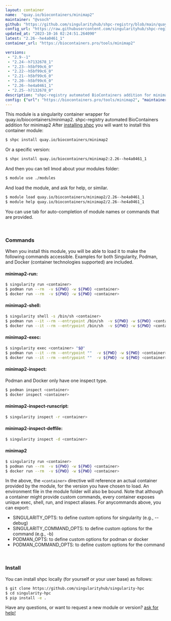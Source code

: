 ```yaml
---
layout: container
name:  "quay.io/biocontainers/minimap2"
maintainer: "@vsoch"
github: "https://github.com/singularityhub/shpc-registry/blob/main/quay.io/biocontainers/minimap2/container.yaml"
config_url: "https://raw.githubusercontent.com/singularityhub/shpc-registry/main/quay.io/biocontainers/minimap2/container.yaml"
updated_at: "2023-10-16 02:24:51.264090"
latest: "2.26--he4a0461_1"
container_url: "https://biocontainers.pro/tools/minimap2"

versions:
 - "2.9--1"
 - "2.24--h7132678_1"
 - "2.23--h5bf99c6_0"
 - "2.22--h5bf99c6_0"
 - "2.21--h5bf99c6_0"
 - "2.20--h5bf99c6_0"
 - "2.26--he4a0461_1"
 - "2.25--h7132678_0"
description: "shpc-registry automated BioContainers addition for minimap2"
config: {"url": "https://biocontainers.pro/tools/minimap2", "maintainer": "@vsoch", "description": "shpc-registry automated BioContainers addition for minimap2", "latest": {"2.26--he4a0461_1": "sha256:5eaf5622efda537f3a1694afc05cb1606a3afd2bc3fdf57984f65de7015d8441"}, "tags": {"2.9--1": "sha256:a5ffd15959aff0e491f88561c1c632db1048c23b3257d7f8bc32bf6c7a044b40", "2.24--h7132678_1": "sha256:1f23d5cfbefb25ef4f9a0ee5b4f78d3b6cb0b3c955028d80e1d8b00bc97e299a", "2.23--h5bf99c6_0": "sha256:9c92147fd11759b5fc8ae02689b80075a134fce6b8f206a0dd7708cf2513f14d", "2.22--h5bf99c6_0": "sha256:54bc2790ccb2c2c4c24e0f78a5bb9108a9cb9ad91b1c038193a9fa75ab8b71f4", "2.21--h5bf99c6_0": "sha256:0e5701f734cedfa87a664d3625042d72e4a27dc7b8a4c68f73c62b89458ab77c", "2.20--h5bf99c6_0": "sha256:8cc6619d3b914a84ea94cb8eb82ebe71ad109e9fc8a432daf0ce61dba22f0f42", "2.26--he4a0461_1": "sha256:5eaf5622efda537f3a1694afc05cb1606a3afd2bc3fdf57984f65de7015d8441", "2.25--h7132678_0": "sha256:09d9cecd5f84627b3a4151244a1c766089ab00dd9f6501da9fce3a36fb77f823"}, "docker": "quay.io/biocontainers/minimap2"}
---
```


This module is a singularity container wrapper for quay.io/biocontainers/minimap2.
shpc-registry automated BioContainers addition for minimap2
After [installing shpc](#install) you will want to install this container module:


```bash
$ shpc install quay.io/biocontainers/minimap2
```

Or a specific version:

```bash
$ shpc install quay.io/biocontainers/minimap2:2.26--he4a0461_1
```

And then you can tell lmod about your modules folder:

```bash
$ module use ./modules
```

And load the module, and ask for help, or similar.

```bash
$ module load quay.io/biocontainers/minimap2/2.26--he4a0461_1
$ module help quay.io/biocontainers/minimap2/2.26--he4a0461_1
```

You can use tab for auto-completion of module names or commands that are provided.

<br>

### Commands

When you install this module, you will be able to load it to make the following commands accessible.
Examples for both Singularity, Podman, and Docker (container technologies supported) are included.

#### minimap2-run:

```bash
$ singularity run <container>
$ podman run --rm  -v ${PWD} -w ${PWD} <container>
$ docker run --rm  -v ${PWD} -w ${PWD} <container>
```

#### minimap2-shell:

```bash
$ singularity shell -s /bin/sh <container>
$ podman run --it --rm --entrypoint /bin/sh  -v ${PWD} -w ${PWD} <container>
$ docker run --it --rm --entrypoint /bin/sh  -v ${PWD} -w ${PWD} <container>
```

#### minimap2-exec:

```bash
$ singularity exec <container> "$@"
$ podman run --it --rm --entrypoint ""  -v ${PWD} -w ${PWD} <container> "$@"
$ docker run --it --rm --entrypoint ""  -v ${PWD} -w ${PWD} <container> "$@"
```

#### minimap2-inspect:

Podman and Docker only have one inspect type.

```bash
$ podman inspect <container>
$ docker inspect <container>
```

#### minimap2-inspect-runscript:

```bash
$ singularity inspect -r <container>
```

#### minimap2-inspect-deffile:

```bash
$ singularity inspect -d <container>
```



#### minimap2

```bash
$ singularity run <container>
$ podman run --rm  -v ${PWD} -w ${PWD} <container>
$ docker run --rm  -v ${PWD} -w ${PWD} <container>
```


In the above, the `<container>` directive will reference an actual container provided
by the module, for the version you have chosen to load. An environment file in the
module folder will also be bound. Note that although a container
might provide custom commands, every container exposes unique exec, shell, run, and
inspect aliases. For anycommands above, you can export:

 - SINGULARITY_OPTS: to define custom options for singularity (e.g., --debug)
 - SINGULARITY_COMMAND_OPTS: to define custom options for the command (e.g., -b)
 - PODMAN_OPTS: to define custom options for podman or docker
 - PODMAN_COMMAND_OPTS: to define custom options for the command

<br>

### Install

You can install shpc locally (for yourself or your user base) as follows:

```bash
$ git clone https://github.com/singularityhub/singularity-hpc
$ cd singularity-hpc
$ pip install -e .
```

Have any questions, or want to request a new module or version? [ask for help!](https://github.com/singularityhub/singularity-hpc/issues)
